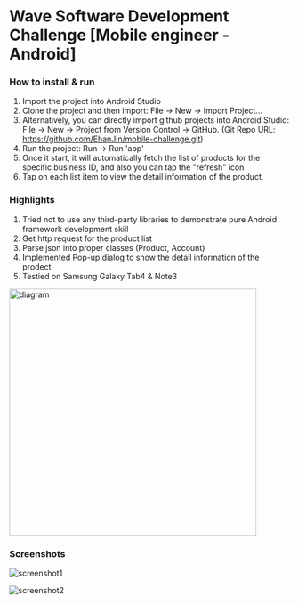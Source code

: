 # Wave Software Development Challenge [Mobile engineer - Android]

### How to install & run
1. Import the project into Android Studio
  1. Clone the project and then import: File -> New -> Import Project...
  2. Alternatively, you can directly import github projects into Android Studio: 
     File -> New -> Project from Version Control -> GitHub. (Git Repo URL: https://github.com/EhanJin/mobile-challenge.git)
2. Run the project: Run -> Run 'app'
3. Once it start, it will automatically fetch the list of products for the specific business ID, and also you can tap the "refresh" icon
3. Tap on each list item to view the detail information of the product.
  
### Highlights
1. Tried not to use any third-party libraries to demonstrate pure Android framework development skill
  1. Get http request for the product list
  2. Parse json into proper classes (Product, Account)   
2. Implemented Pop-up dialog to show the detail information of the prodect
3. Testied on Samsung Galaxy Tab4 & Note3

<img width="444" alt="diagram" src="https://cloud.githubusercontent.com/assets/24437204/21033619/a0628958-bd7f-11e6-9448-395febd98fcd.png"> 

### Screenshots

![screenshot1](https://cloud.githubusercontent.com/assets/24437204/21032668/ef1109a0-bd78-11e6-8729-43f2094636ca.png)

![screenshot2](https://cloud.githubusercontent.com/assets/24437204/21032734/76cd04ac-bd79-11e6-90ca-15881de729f9.png)